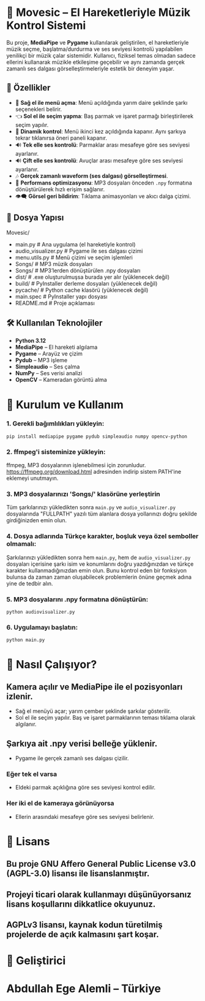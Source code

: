 # 🎵 Movesic – El Hareketleriyle Müzik Kontrol Sistemi

Bu proje, **MediaPipe** ve **Pygame** kullanılarak geliştirilen, el hareketleriyle müzik seçme, başlatma/durdurma ve ses seviyesi kontrolü yapılabilen yenilikçi bir müzik çalar sistemidir. Kullanıcı, fiziksel temas olmadan sadece ellerini kullanarak müzikle etkileşime geçebilir ve aynı zamanda gerçek zamanlı ses dalgası görselleştirmeleriyle estetik bir deneyim yaşar.

## 📌 Özellikler

- 🤚 **Sağ el ile menü açma**: Menü açıldığında yarım daire şeklinde şarkı seçenekleri belirir.
- 👈 **Sol el ile seçim yapma**: Baş parmak ve işaret parmağı birleştirilerek seçim yapılır.
- 🔁 **Dinamik kontrol**: Menü ikinci kez açıldığında kapanır. Aynı şarkıya tekrar tıklanırsa öneri paneli kapanır.
- 🔊 **Tek elle ses kontrolü**: Parmaklar arası mesafeye göre ses seviyesi ayarlanır.
- 🔊 **Çift elle ses kontrolü**: Avuçlar arası mesafeye göre ses seviyesi ayarlanır.
- 🎶 **Gerçek zamanlı waveform (ses dalgası) görselleştirmesi**.
- 💾 **Performans optimizasyonu**: MP3 dosyaları önceden `.npy` formatına dönüştürülerek hızlı erişim sağlanır.
- 👁️‍🗨️ **Görsel geri bildirim**: Tıklama animasyonları ve akıcı dalga çizimi.

## 📂 Dosya Yapısı

Movesic/
 - main.py # Ana uygulama (el hareketiyle kontrol)
 - audio_visualizer.py # Pygame ile ses dalgası çizimi 
 - menu.utils.py # Menü çizimi ve seçim işlemleri
 - Songs/ # MP3 müzik dosyaları
 - Songs/ # MP3’lerden dönüştürülen .npy dosyaları
 - dist/ # .exe oluşturulmuşsa burada yer alır (yüklenecek değil)
 - build/ # PyInstaller derleme dosyaları (yüklenecek değil)
 - pycache/ # Python cache klasörü (yüklenecek değil)
 - main.spec # PyInstaller yapı dosyası
 - README.md # Proje açıklaması

## 🛠️ Kullanılan Teknolojiler

- **Python 3.12**
- **MediaPipe** – El hareketi algılama
- **Pygame** – Arayüz ve çizim
- **Pydub** – MP3 işleme
- **Simpleaudio** – Ses çalma
- **NumPy** – Ses verisi analizi
- **OpenCV** – Kameradan görüntü alma

# 🚀 Kurulum ve Kullanım

### 1. Gerekli bağımlılıkları yükleyin:
`pip install mediapipe pygame pydub simpleaudio numpy opencv-python`
### 2. ffmpeg'i sisteminize yükleyin:
 ffmpeg, MP3 dosyalarının işlenebilmesi için zorunludur.
 https://ffmpeg.org/download.html adresinden indirip sistem PATH'ine eklemeyi unutmayın.

### 3. MP3 dosyalarınızı 'Songs/' klasörüne yerleştirin
 Tüm şarkılarınızı yükledikten sonra `main.py` ve `audio_visualizer.py` dosyalarında 
 "FULLPATH" yazılı tüm alanlara dosya yollarınızı doğru şekilde girdiğinizden emin olun.

### 4. Dosya adlarında Türkçe karakter, boşluk veya özel semboller olmamalı:
 Şarkılarınızı yükledikten sonra hem `main.py`, hem de `audio_visualizer.py` dosyaları
 içerisine şarkı isim ve konumlarını doğru yazdığınızdan ve türkçe karakter kullanmadığınızdan
 emin olun. Bunu kontrol eden bir fonksiyon bulunsa da zaman zaman oluşabilecek problemlerin önüne
 geçmek adına yine de tedbir alın.

### 5. MP3 dosyalarını .npy formatına dönüştürün:
`python audiovisualizer.py`

### 6. Uygulamayı başlatın:
`python main.py`

# 🧠 Nasıl Çalışıyor?
## Kamera açılır ve MediaPipe ile el pozisyonları izlenir.
- Sağ el menüyü açar; yarım çember şeklinde şarkılar gösterilir.
- Sol el ile seçim yapılır. Baş ve işaret parmaklarının teması tıklama olarak algılanır.

## Şarkıya ait .npy verisi belleğe yüklenir.
- Pygame ile gerçek zamanlı ses dalgası çizilir.

### Eğer tek el varsa
- Eldeki parmak açıklığına göre ses seviyesi kontrol edilir.

### Her iki el de kameraya görünüyorsa
- Ellerin arasındaki mesafeye göre ses seviyesi belirlenir.

# 📝 Lisans
## Bu proje GNU Affero General Public License v3.0 (AGPL-3.0) lisansı ile lisanslanmıştır.
## Projeyi ticari olarak kullanmayı düşünüyorsanız lisans koşullarını dikkatlice okuyunuz.
## AGPLv3 lisansı, kaynak kodun türetilmiş projelerde de açık kalmasını şart koşar.

# 👤 Geliştirici
# Abdullah Ege Alemli – Türkiye
